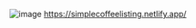 ![image](https://github.com/bicakciberk/DevChallenges-Front-End-Developer/assets/120296952/3d98e5f8-7b7f-4254-91ad-b503602fbc69)
https://simplecoffeelisting.netlify.app/
